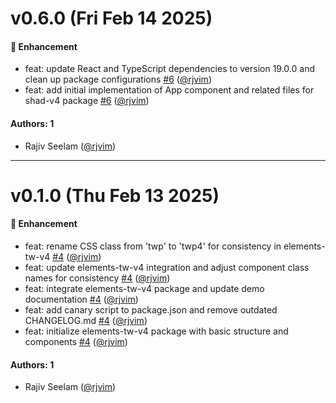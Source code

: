 # v0.6.0 (Fri Feb 14 2025)

#### 🚀 Enhancement

- feat: update React and TypeScript dependencies to version 19.0.0 and clean up package configurations [#6](https://github.com/rjvim/react-component-library-starter/pull/6) ([@rjvim](https://github.com/rjvim))
- feat: add initial implementation of App component and related files for shad-v4 package [#6](https://github.com/rjvim/react-component-library-starter/pull/6) ([@rjvim](https://github.com/rjvim))

#### Authors: 1

- Rajiv Seelam ([@rjvim](https://github.com/rjvim))

---

# v0.1.0 (Thu Feb 13 2025)

#### 🚀 Enhancement

- feat: rename CSS class from 'twp' to 'twp4' for consistency in elements-tw-v4 [#4](https://github.com/rjvim/react-component-library-starter/pull/4) ([@rjvim](https://github.com/rjvim))
- feat: update elements-tw-v4 integration and adjust component class names for consistency [#4](https://github.com/rjvim/react-component-library-starter/pull/4) ([@rjvim](https://github.com/rjvim))
- feat: integrate elements-tw-v4 package and update demo documentation [#4](https://github.com/rjvim/react-component-library-starter/pull/4) ([@rjvim](https://github.com/rjvim))
- feat: add canary script to package.json and remove outdated CHANGELOG.md [#4](https://github.com/rjvim/react-component-library-starter/pull/4) ([@rjvim](https://github.com/rjvim))
- feat: initialize elements-tw-v4 package with basic structure and components [#4](https://github.com/rjvim/react-component-library-starter/pull/4) ([@rjvim](https://github.com/rjvim))

#### Authors: 1

- Rajiv Seelam ([@rjvim](https://github.com/rjvim))
